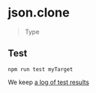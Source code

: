 # json.clone

> Type


## Test

    npm run test myTarget

We keep [a log of test results](./test/results_log.md)
